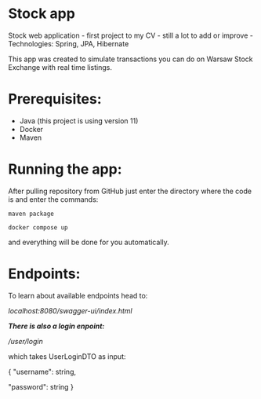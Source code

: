 # Stock app

Stock web application - first project to my CV - still a lot to add or improve - Technologies: Spring, JPA, Hibernate

This app was created to simulate transactions you can do on Warsaw Stock Exchange with real time listings.

# Prerequisites:

* Java (this project is using version 11)
* Docker
* Maven

# Running the app:

After pulling repository from GitHub just enter the directory where the code is and enter the commands:

``
maven package
``

``
docker compose up
``

and everything will be done for you automatically.

# Endpoints:

To learn about available endpoints head to:

*localhost:8080/swagger-ui/index.html*

***There is also a login enpoint:***

*/user/login*

which takes UserLoginDTO as input:

{
"username": string,

"password": string }
